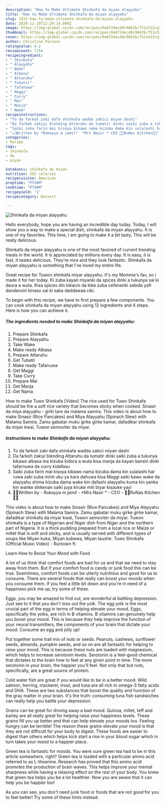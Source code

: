 ```yaml
---
description: "How to Make Ultimate Shinkafa da miyan alayyahu"
title: "How to Make Ultimate Shinkafa da miyan alayyahu"
slug: 1415-how-to-make-ultimate-shinkafa-da-miyan-alayyahu
date: 2020-12-19T12:29:14.090Z
image: https://img-global.cpcdn.com/recipes/0a6f24ecd0c9662b/751x532cq70/shinkafa-da-miyan-alayyahu-recipe-main-photo.jpg
thumbnail: https://img-global.cpcdn.com/recipes/0a6f24ecd0c9662b/751x532cq70/shinkafa-da-miyan-alayyahu-recipe-main-photo.jpg
cover: https://img-global.cpcdn.com/recipes/0a6f24ecd0c9662b/751x532cq70/shinkafa-da-miyan-alayyahu-recipe-main-photo.jpg
author: Christine Parsons
ratingvalue: 4.2
reviewcount: 7154
recipeingredient:
- " Shinkafa"
- " Alayyahu"
- " Wake"
- " Albasa"
- " Attaruhu"
- " Tubatir"
- " Tafanuwa"
- " Maggi"
- " Curry"
- " Mai"
- " Manja"
- " Nama"
recipeinstructions:
- "To da farkoh zaki dafa shinkafa wadda zakici miyan dashi"
- "Da farkoh zakiyi blending Attaruhu da tumatir dinki saiki zuba a tukunya kikawo albasa ma kizuba kidora a wuta kisa manja da kayan kanshi dinki tafarnuwa da curry kidafasu"
- "Saiki zuba farin mai kisoya kikawo nama kizuba dama kin sulalashi har ruwa zaki zuba minti uku ya kara dahuwa kisa Maggi saiki kawo wake da alayyahu shima kizuba dama wake kin dafashi alayyahu kuma kin yanka kin wanke shikenan saiki juya kiruke miti biyar kisauke yayi"
- "✍🏻Written by *Rukayya m jamil*  *Mrs Nasir * CEO 👩‍🍳RuNas Kitchen👩‍🍳"
categories:
- Recipe
tags:
- shinkafa
- da
- miyan

katakunci: shinkafa da miyan 
nutrition: 262 calories
recipecuisine: American
preptime: "PT26M"
cooktime: "PT40M"
recipeyield: "1"
recipecategory: Dessert

---
```



![Shinkafa da miyan alayyahu](https://img-global.cpcdn.com/recipes/0a6f24ecd0c9662b/751x532cq70/shinkafa-da-miyan-alayyahu-recipe-main-photo.jpg)

Hello everybody, hope you are having an incredible day today. Today, I will show you a way to make a special dish, shinkafa da miyan alayyahu. It is one of my favorites. This time, I am going to make it a bit tasty. This will be really delicious.

Shinkafa da miyan alayyahu is one of the most favored of current trending meals in the world. It is appreciated by millions every day. It is easy, it is fast, it tastes delicious. They're nice and they look fantastic. Shinkafa da miyan alayyahu is something that I've loved my entire life.

Great recipe for Tuwon shinkafa miyar alayyahu. It&#39;s my Momma&#39;s fav, so i made it for her today. Ki zuba kayan miyanki da spices dinki a tukunya sai ki daura a wuta. Kisa spices din lokacin da kike zuba cefenenki sabida yafi dandanoin kinaso sai ki saka daddawaa ciki.


To begin with this recipe, we have to first prepare a few components. You can cook shinkafa da miyan alayyahu using 12 ingredients and 4 steps. Here is how you can achieve it.

<!--inarticleads1-->

##### The ingredients needed to make Shinkafa da miyan alayyahu:

1. Prepare  Shinkafa
1. Prepare  Alayyahu
1. Take  Wake
1. Make ready  Albasa
1. Prepare  Attaruhu
1. Get  Tubatir
1. Make ready  Tafanuwa
1. Get  Maggi
1. Take  Curry
1. Prepare  Mai
1. Get  Manja
1. Get  Nama


How to make Tuwo Shinkafa [Video] The rice used for Tuwo Shinkafa should be the a soft rice variety that becomes sticky when cooked. Sinasir da miya alayyahu - girki tare da malama samira. This video is about how to make Sinasir (Rice Pancakes) and Miya Alayyahu (Spinach Stew) with Malama Samira. Zamu gabatar muku girke girke kamar, dafadikar shinkafa da miyar kwai, Tuwon semoviter da miyar. 

<!--inarticleads2-->

##### Instructions to make Shinkafa da miyan alayyahu:

1. To da farkoh zaki dafa shinkafa wadda zakici miyan dashi
1. Da farkoh zakiyi blending Attaruhu da tumatir dinki saiki zuba a tukunya kikawo albasa ma kizuba kidora a wuta kisa manja da kayan kanshi dinki tafarnuwa da curry kidafasu
1. Saiki zuba farin mai kisoya kikawo nama kizuba dama kin sulalashi har ruwa zaki zuba minti uku ya kara dahuwa kisa Maggi saiki kawo wake da alayyahu shima kizuba dama wake kin dafashi alayyahu kuma kin yanka kin wanke shikenan saiki juya kiruke miti biyar kisauke yayi
1. ✍🏻Written by - *Rukayya m jamil* -  *Mrs Nasir * - CEO - 👩‍🍳RuNas Kitchen👩‍🍳


This video is about how to make Sinasir (Rice Pancakes) and Miya Alayyahu (Spinach Stew) with Malama Samira. Zamu gabatar muku girke girke kamar, dafadikar shinkafa da miyar kwai, Tuwon semoviter da miyar. Tuwon shinkafa is a type of Nigerian and Niger dish from Niger and the northern part of Nigeria. It is a thick pudding prepared from a local rice or Maize or millet that is soft and sticky, and is usually served with different types of soups like Miyan kuka, Miyan kubewa, Miyan taushe. Tuwo Shinkafa (Official Music Video) - Runtown ft. 

Learn How to Boost Your Mood with Food


A lot of us think that comfort foods are bad for us and that we need to stay away from them. But if your comfort food is candy or junk food this can be true. Soemtimes, comfort foods can be utterly nutritious and good for us to consume. There are several foods that really can boost your moods when you consume them. If you feel a little bit down and you're in need of a happiness pick me up, try some of these.

Eggs, you may be amazed to find out, are wonderful at battling depression. Just see to it that you don't toss out the yolk. The egg yolk is the most crucial part of the egg in terms of helping elevate your mood. Eggs, specifically the yolks, are rich in B vitamins. B vitamins can genuinely help you boost your mood. This is because they help improve the function of your neural transmitters, the components of your brain that dictate your mood. Consume an egg and jolly up!

Put together some trail mix of nuts or seeds. Peanuts, cashews, sunflower seeds, almonds, pumpkin seeds, and so on are all fantastic for helping to raise your mood. This is because these nuts are loaded with magnesium, which helps to increase serotonin levels. Serotonin is a feel-good chemical that dictates to the brain how to feel at any given point in time. The more serotonin in your brain, the happier you'll feel. Not only that but nuts, specifically, are a great source of protein.

Cold water fish are great if you would like to be in a better mood. Wild salmon, herring, mackerel, trout, and tuna are all rich in omega-3 fatty acids and DHA. These are two substances that boost the quality and function of the gray matter in your brain. It's the truth: consuming tuna fish sandwiches can really help you battle your depression. 

Grains can be great for driving away a bad mood. Quinoa, millet, teff and barley are all really great for helping raise your happiness levels. These grains fill you up better and that can help elevate your moods too. Feeling hungry can be terrible! The reason these grains elevate your mood is that they are not difficult for your body to digest. These foods are easier to digest than others which helps kick start a rise in your blood sugar which in turn takes your mood to a happier place.

Green tea is fantastic for moods. You were sure green tea had to be in this article somewhere, right? Green tea is loaded with a particular amino acid referred to as L-theanine. Research has proved that this amino acid promotes the production of brain waves. This helps improve your mental sharpness while having a relaxing effect on the rest of your body. You knew that green tea helps you be a lot healthier. Now you are aware that it can help you be happier too!

As you can see, you don't need junk food or foods that are not good for you to feel better! Try  some  of  these  hints  instead.

